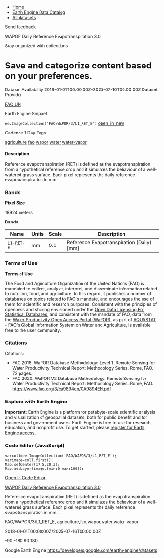 



* [Home](https://developers.google.com/)
* [Earth Engine Data Catalog](https://developers.google.com/earth-engine/datasets)
* [All datasets](https://developers.google.com/earth-engine/datasets/catalog)





 
 
 Send feedback
 
 

WAPOR Daily Reference Evapotranspiration 3\.0


 
 Stay organized with collections
 

 
 Save and categorize content based on your preferences.
===============================================================================================================================================








Dataset Availability
2018\-01\-01T00:00:00Z–2025\-07\-16T00:00:00Z
Dataset Provider


[FAO UN](https://www.fao.org/in-action/remote-sensing-for-water-productivity/wapor-data-access/en)



Earth Engine Snippet


`ee.ImageCollection("FAO/WAPOR/3/L1_RET_E")` 
[open\_in\_new](https://code.earthengine.google.com/?scriptPath=Examples:Datasets/FAO/FAO_WAPOR_3_L1_RET_E)





Cadence
1 Day
Tags


[agriculture](/earth-engine/datasets/tags/agriculture)
[fao](/earth-engine/datasets/tags/fao)
[wapor](/earth-engine/datasets/tags/wapor)
[water](/earth-engine/datasets/tags/water)
[water\-vapor](/earth-engine/datasets/tags/water-vapor)








#### Description



Reference evapotranspiration (RET) is defined as the evapotranspiration from a
hypothetical reference crop and it simulates the behaviour of a well\-watered
grass surface. Each pixel represents the daily reference evapotranspiration in mm.





### Bands



**Pixel Size**
  
18924 meters



**Bands**




| Name | Units | Scale | Description |
| --- | --- | --- | --- |
| `L1-RET-E` | mm | 0\.1 | Reference Evapotranspiration (Daily) \[mm] |




### Terms of Use


**Terms of Use**


The Food and Agriculture Organization of the United Nations (FAO) is
mandated to collect, analyze, interpret, and disseminate information related
to nutrition, food, and agriculture. In this regard, it publishes a number
of databases on topics related to FAO's mandate, and encourages the use of
them for scientific and research purposes. Consistent with the principles
of openness and sharing envisioned under the [Open Data Licensing For
Statistical Databases](http://www.fao.org/3/ca7570en/ca7570en.pdf), and
consistent with the mandate of FAO, data from the [Water Productivity Open
Access Portal (WaPOR)](https://www.fao.org/in-action/remote-sensing-for-water-productivity/wapor-data-access/en), as part
of [AQUASTAT](http://www.fao.org/aquastat/en/) \- FAO's Global Information
System on Water and Agriculture, is available free to the user community.




### Citations



Citations:
* FAO 2018\. WaPOR Database Methodology: Level 1\. Remote Sensing for Water
Productivity Technical Report: Methodology Series. Rome, FAO. 72 pages.
* FAO 2020\. WaPOR V2 Database Methodology. Remote Sensing for Water
Productivity Technical Report: Methodology Series. Rome, FAO.
<https://www.fao.org/3/ca9894en/CA9894EN.pdf>





### Explore with Earth Engine


**Important:** 
 Earth Engine is a platform for petabyte\-scale scientific analysis and visualization of
 geospatial datasets, both for public benefit and for business and government users.
 Earth Engine is free to use for research, education, and nonprofit use. To get started, please
 [register for Earth Engine access.](https://console.cloud.google.com/earth-engine)



### Code Editor (JavaScript)



```
varcoll=ee.ImageCollection('FAO/WAPOR/3/L1_RET_E');
varimage=coll.first();
Map.setCenter(17.5,20,3);
Map.addLayer(image,{min:0,max:100});
```



[Open in Code Editor](https://code.earthengine.google.com/?scriptPath=Examples:Datasets/FAO/FAO_WAPOR_3_L1_RET_E)


[WAPOR Daily Reference Evapotranspiration 3\.0](/earth-engine/datasets/catalog/FAO_WAPOR_3_L1_RET_E)

Reference evapotranspiration (RET) is defined as the evapotranspiration from a hypothetical reference crop and it simulates the behaviour of a well\-watered grass surface. Each pixel represents the daily reference evapotranspiration in mm.

 FAO/WAPOR/3/L1\_RET\_E,
 agriculture,fao,wapor,water,water\-vapor

2018\-01\-01T00:00:00Z/2025\-07\-16T00:00:00Z



 \-90 \-180 90 180
 



Google Earth Engine
https://developers.google.com/earth\-engine/datasets








